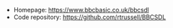- Homepage: https://www.bbcbasic.co.uk/bbcsdl
- Code repository: https://github.com/rtrussell/BBCSDL
